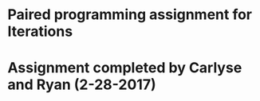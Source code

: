 # Paired programming assignment for Iterations
# Assignment completed by Carlyse and Ryan (2-28-2017)

